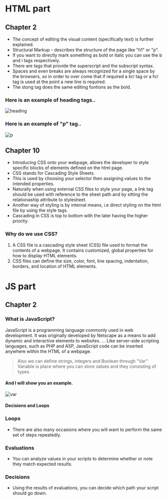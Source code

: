 # HTML part
## Chapter 2

- The concept of editing the visual content (specifically text) is further explained.
- Structural Markup - describes the structure of the page like "h1" or "p".
- If you want to directly mark something as bold or italic you can use the b and i tags respectively.
- There are tags that provide the superscript and the subscript syntax.
- Spaces and even breaks are always recognized for a single space by the browsers, so in order to over come that if required a br/ tag or a hr/ tag is used at the point a new line is required.
- The stong tag does the same editing funtions as the bold.

### Here is an example of heading tags..

![heading](https://wuschools.com/wp-content/uploads/2020/01/heading-tag.jpg "code")


### Here is an example of "p" tag..


![p](https://qph.fs.quoracdn.net/main-qimg-cddaacbdcd05d1b7c3b01f311de76490.webp "code")

## Chapter 10 

- Introducing CSS onto your webpage, allows the developer to style specific blocks of elements defined on the html page.
- CSS stands for Cascading Style Sheets.
- This is used by choosing your selector then assigning values to the intended properties.
- Naturally when using external CSS files to style your page, a link tag should be used with reference to the sheet path and by sitting the relationaship attribute to stylesheet.
- Another way of styling is by internal means, i.e direct styling on the html file by using the style tags.
- Cascading in CSS is top to bottom with the later having the higher priority.

### Why do we use CSS?

1. A CSS file is a cascading style sheet (CSS) file used to format the contents of a webpage. It contains customized, global properties for how to display HTML elements. 
2. CSS files can define the size, color, font, line spacing, indentation, borders, and location of HTML elements.

# JS part
## Chapter 2

### What is JavaScript?

JavaScript is a programming language commonly used in web development. It was originally developed by Netscape as a means to add dynamic and interactive elements to websites. ... Like server-side scripting languages, such as PHP and ASP, JavaScript code can be inserted anywhere within the HTML of a webpage.

> Also we can define strings, integers and Boolean through "Var" Variable is place where you can store values and they consisting of types.

#### And I will show you an example.

![var](https://i.stack.imgur.com/v45hL.png "code")

#### Decisions and Loops
### Loops
- There are also many occasions where you will want to perform the same set of steps repeatedly.

### Evaluations
- You can analyze values in your scripts to determine whether or note they match expected results.

### Decisions
- Using the results of evaluations, you can decide which path your script should go down.
